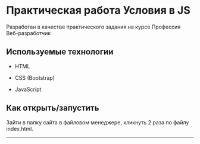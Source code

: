 # Практическая работа **Условия в JS**

Разработан в качестве практического задания на курсе Профессия Веб-разработчик

## Используемые технологии

- HTML

- CSS (Bootstrap)

- JavaScript

## Как открыть/запустить

Зайти в папку сайта в файловом менеджере, кликнуть 2 раза по файлу index.html.

---
